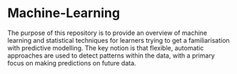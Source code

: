 # Machine-Learning
The purpose of this repository is to provide an overview of machine learning and statistical techniques for learners trying to get a familiarisation with predictive modelling. The key notion is that flexible, automatic approaches are used to detect patterns within the data, with a primary focus on making predictions on future data.
